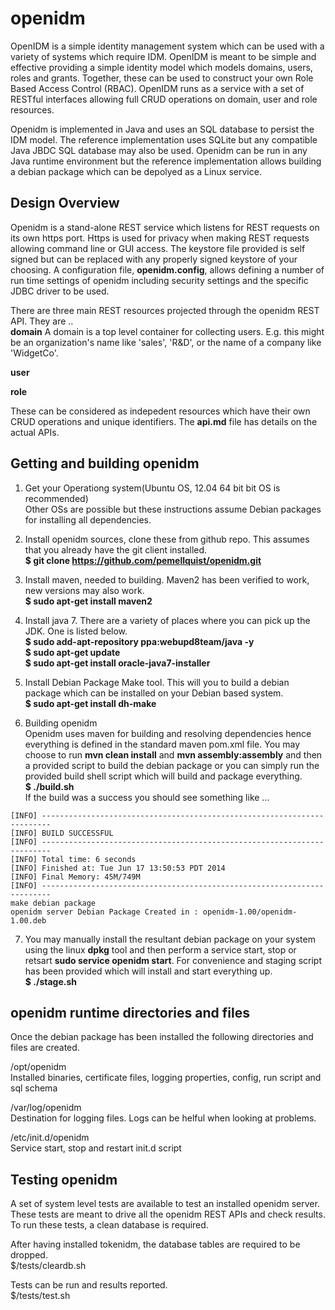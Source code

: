 openidm 
===============
OpenIDM is a simple identity management system which can be used with a variety of systems which require IDM. OpenIDM is meant to be simple and effective providing a simple identity model which models domains, users, roles and grants. Together, these can be used to construct your own Role Based Access Control (RBAC). OpenIDM runs as a service with a set of RESTful interfaces allowing full CRUD operations on domain, user and role resources.  

Openidm is implemented in Java and uses an SQL database to persist the IDM model. The reference implementation uses SQLite but any compatible Java JBDC SQL database may also be used. Openidm can be run in any Java runtime environment but the reference implementation allows building a debian package which can be depolyed as a Linux service.

Design Overview
-----------------
Openidm is a stand-alone REST service which listens for REST requests on its own https port. Https is used for privacy when making REST requests allowing command line or GUI access. The keystore file provided is self signed but can be replaced with any properly signed keystore of your choosing. A configuration file, **openidm.config**, allows defining a number of run time settings of openidm including security settings and the specific JDBC driver to be used.<br>

There are three main REST resources projected through the openidm REST API. They are ..<br>
**domain** A domain is a top level container for collecting users. E.g. this might be an organization's name like 'sales', 'R&D', or the name of a company like 'WidgetCo'.<br>
  
**user**

**role**

These can be considered as indepedent resources which have their own CRUD operations and unique identifiers. The **api.md** file has details on the actual APIs.<br>




Getting and building openidm
------------------
1) Get your Operationg system(Ubuntu OS, 12.04 64 bit bit OS is recommended)<br/>
Other OSs are possible but these instructions assume Debian packages for installing all dependencies. 

2) Install openidm sources, clone these from github repo. This assumes that you already have the git client installed.<br/>
**$ git clone https://github.com/pemellquist/openidm.git <your local dorectory>** 

3) Install maven, needed to building. Maven2 has been verified to work, new versions may also work.<br/>
**$ sudo apt-get install maven2** 

4) Install java 7. There are a variety of places where you can pick up the JDK. One is listed below.<br/>
**$ sudo add-apt-repository ppa:webupd8team/java -y <br/>**
**$ sudo apt-get update <br/>**
**$ sudo apt-get install oracle-java7-installer </br>**

5) Install Debian Package Make tool. This will you to build a debian package which can be installed on your Debian based system.<br/>
**$ sudo apt-get install dh-make**

6) Building openidm<br/> 
Openidm uses maven for building and resolving dependencies hence everything is defined in the standard maven pom.xml file. You may choose to run **mvn clean install** and **mvn assembly:assembly** and then a provided script to build the debian package or you can simply run the provided build shell script which will build and package everything.<br>
**$ <your local directory>./build.sh<br/>**
If the build was a success you should see something like ...<br>
```
[INFO] ------------------------------------------------------------------------
[INFO] BUILD SUCCESSFUL
[INFO] ------------------------------------------------------------------------
[INFO] Total time: 6 seconds
[INFO] Finished at: Tue Jun 17 13:50:53 PDT 2014
[INFO] Final Memory: 45M/749M
[INFO] ------------------------------------------------------------------------
make debian package
openidm server Debian Package Created in : openidm-1.00/openidm-1.00.deb
```

7) You may manually install the resultant debian package on your system using the linux **dpkg** tool and then perform a service start, stop or retsart **sudo service openidm start**. For convenience and staging script has been provided which will install and start everything up.<br/>
**$ ./stage.sh<br/>**


openidm runtime directories and files
--------------------------------
Once the debian package has been installed the following directories and files are created.<br/>

/opt/openidm<br/>
Installed binaries, certificate files, logging properties, config, run script and sql schema

/var/log/openidm<br/>
Destination for logging files. Logs can be helful when looking at problems.

/etc/init.d/openidm<br/>
Service start, stop and restart init.d script

Testing openidm
------------------------------
A set of system level tests are available to test an installed openidm server. These tests are meant to drive all the openidm REST APIs and check results. To run these tests, a clean database is required. <br/>

After having installed tokenidm, the database tables are required to be dropped. <br/>
$<installed source dir>/tests/cleardb.sh

Tests can be run and results reported. <br/>
$<installed source dir>/tests/test.sh

